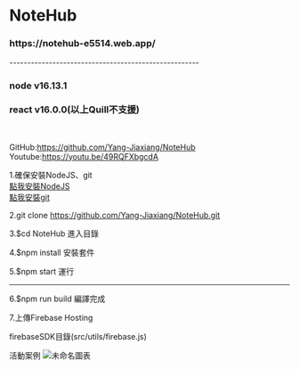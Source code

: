 <H1>NoteHub </H1>
<h3>https://notehub-e5514.web.app/ </h3>
-----------------------------------------------------
<h3>node v16.13.1<br><br>
react v16.0.0(以上Quill不支援)</h3><br>

GitHub:https://github.com/Yang-Jiaxiang/NoteHub
Youtube:https://youtu.be/49RQFXbgcdA

1.確保安裝NodeJS、git<br>
<a href="https://nodejs.org/dist/v16.13.1/node-v16.13.1-x64.msi">點我安裝NodeJS</a><br>
<a class="button" id="download-link" href="/download/win">點我安裝git</a>

2.git clone https://github.com/Yang-Jiaxiang/NoteHub.git

3.$cd NoteHub
進入目錄

4.$npm install
安裝套件

5.$npm start 
運行

------------------------------------------------------

6.$npm run build
編譯完成

7.上傳Firebase Hosting


firebaseSDK目錄(src/utils/firebase.js)


活動案例
![未命名圖表](https://user-images.githubusercontent.com/81738019/148055451-aab1c376-7303-4713-aa04-167e95152bef.jpg)
